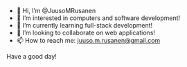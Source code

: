 - 👋 Hi, I’m @JuusoMRusanen
- 👀 I’m interested in computers and software development!
- 🌱 I’m currently learning full-stack development!
- 💞️ I’m looking to collaborate on web applications!
- 📫 How to reach me: juuso.m.rusanen@gmail.com 

Have a good day!
